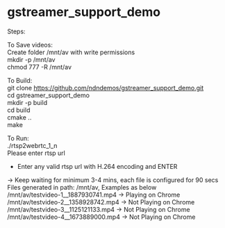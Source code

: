 # gstreamer_support_demo

Steps:

To Save videos:   
Create folder /mnt/av with write permissions  
mkdir -p /mnt/av  
chmod 777 -R /mnt/av  

To Build:  
git clone https://github.com/ndndemos/gstreamer_support_demo.git  
cd gstreamer_support_demo  
mkdir -p build  
cd build  
cmake ..  
make    


To Run:  
./rtsp2webrtc_1_n  
Please enter rtsp url
- Enter any valid rtsp url with H.264 encoding and ENTER   

-> Keep waiting for minimum 3-4 mins, each file is configured for 90 secs  
Files generated in path: /mnt/av, Examples as below  
/mnt/av/testvideo-1__1887930741.mp4 -> Playing on Chrome  
/mnt/av/testvideo-2__1358928742.mp4 -> Not Playing on Chrome  
/mnt/av/testvideo-3__1125121133.mp4 -> Not Playing on Chrome  
/mnt/av/testvideo-4__1673889000.mp4 -> Not Playing on Chrome  